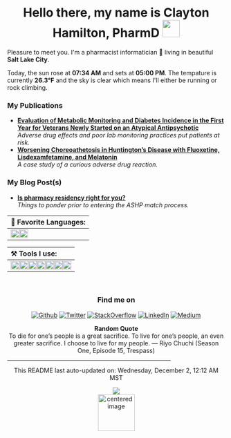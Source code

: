 <h1 align = "center"> Hello there, my name is Clayton Hamilton, PharmD  <img src="https://github.com/claytonjhamilton/claytonjhamilton/blob/main/images/waving_hand.gif" width="40px"></h1>

Pleasure to meet you. I'm a pharmacist informatician 💊 living in beautiful <b>Salt Lake City</b>. 
<p>Today, the sun rose at <b>07:34 AM</b> and sets at <b>05:00 PM</b>. The tempature is currently <b>26.3°F</b> and the sky is clear which means I&#39;ll either be running or rock climbing.</p>

<h3>My Publications</h3>
<ul>
  <li><a href="https://www.mdedge.com/fedprac/article/231303/diabetes/evaluation-metabolic-monitoring-and-diabetes-incidence-first-year"><b>Evaluation of Metabolic Monitoring and Diabetes Incidence in the First Year for Veterans Newly Started on an Atypical Antipsychotic</b></a><br/><i>Adverse drug effects and poor lab monitoring practices put patients at risk.</i></li>
  <li><a href="https://www.ncbi.nlm.nih.gov/pmc/articles/PMC6145609/"><b>Worsening Choreoathetosis in Huntington’s Disease with Fluoxetine, Lisdexamfetamine, and Melatonin</b></a><br/><i>A case study of a curious adverse drug reaction.</i></li>
</ul>

<h3>My Blog Post(s)</h3>
<ul>
  <li><a href="https://clayton-hamilton.medium.com/is-a-pharmacy-residency-right-for-you-9660f6e35fcb"><b>Is pharmacy residency right for you?</b></a><br/><i>Things to ponder prior to entering the ASHP match process.</i></li>
</ul>

| :page_facing_up:  **Favorite Languages:**                                                            |
| :-------------------------------------------------------------------------------------------------------- |
| <code><img height="20" src="https://img.shields.io/badge/-SQL-green?logo=microsoft-sql-server&logoColor=grey"></code><code><img height="20" src="https://img.shields.io/badge/Python-%233776AB.svg?logo=python&logoColor=white"></code>|

|:hammer_and_pick:  **Tools I use:** |
|:----|
|<code><img height="20" src="https://img.shields.io/badge/-Microsoft%20SQL%20Server-grey?logo=microsoft-sql-server&logoColor=red"></code><code><img height="20" src="https://img.shields.io/badge/-Visual%20Studio%20Code-blue?logo=visual-studio-code"></code><code><img height="20" src="https://img.shields.io/badge/-Visual%20Studio-purple?logo=visual-studio"></code><code><img height="20" src="https://img.shields.io/badge/-Report%20Builder-white?logo=Power%20BI&logoColor=red"></code><code><img height="20" src="https://img.shields.io/badge/-PowerBI-black?logo=Power%20BI&logoColor=yellow"></code><code><img height="20" src="https://img.shields.io/badge/-Git-9cf?logo=git"></code><code><img height="20" src="https://img.shields.io/badge/-GitHub-black?logo=GitHub"></code>|
<br>
<h3 align="center">Find me on</h3>
<p align="center"><a href="https://github.com/claytonjhamilton" target="_blank"><img alt="Github" src="https://img.shields.io/badge/GitHub-%2312100E.svg?&style=for-the-badge&logo=Github&logoColor=white" /></a> <a 
href="https://twitter.com/HamiltonPharmD" target="_blank"><img alt="Twitter" src="https://img.shields.io/badge/twitter-%231DA1F2.svg?&style=for-the-badge&logo=twitter&logoColor=white" /></a> <a 
href="https://stackoverflow.com/users/14122375/hamiltonpharmd" target="_blank"><img alt="StackOverflow" src="https://img.shields.io/badge/stackoverflow-%2312100E.svg?&style=for-the-badge&logo=stackoverflow&logoColor=orange" /></a> <a 
href="https://www.linkedin.com/in/clayton-j-hamilton" target="_blank"><img alt="LinkedIn" src="https://img.shields.io/badge/linkedin-%230077B5.svg?&style=for-the-badge&logo=linkedin&logoColor=white" /></a> <a 
href="https://medium.com/@clayton-hamilton" target="_blank"><img alt="Medium" src="https://img.shields.io/badge/medium-%2312100E.svg?&style=for-the-badge&logo=medium&logoColor=white" /></a>
</p>
<p align="center">
<b>Random Quote</b>
<br>
<text>To die for one’s people is a great sacrifice. To live for one’s people, an even greater sacrifice. I choose to live for my people. — Riyo Chuchi (Season One, Episode 15, Trespass)</text>
</p>

<hr style="width:75%;text-align:center">
<p align="center">
    <text>This README last auto-updated on: Wednesday, December 2, 12:12 AM MST</text>
    <br>
</p>
<p align="center">
<img src="https://github.com/claytonjhamilton/claytonjhamilton/workflows/README%20build/badge.svg"/><br>
<img alt="centered image" height="85" src="https://github.com/hjnilsson/country-flags/blob/master/svg/us.svg"/>
</p>